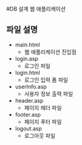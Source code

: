 #DB 설계 웹 애플리케이션
## 파일 설명
* main.html 
    * 웹 애플리케이션 진입점
* login.asp
    * 로그인 파일
* login.html
    * 로그인 입력 폼 파일
* userInfo.asp
    * 사용자 정보 출력 파일
* header.asp
    * 페이지 헤더 파일
* footer.asp
    * 페이지 푸터 파일
* logout.asp
    * 로그아웃 파일
